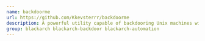 ```yaml
---
name: backdoorme
url: https://github.com/Kkevsterrr/backdoorme
description: A powerful utility capable of backdooring Unix machines with a slew of backdoors.
group: blackarch blackarch-backdoor blackarch-automation
---
```

